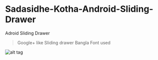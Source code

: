 Sadasidhe-Kotha-Android-Sliding-Drawer
======================================



Adroid Sliding Drawer
> Google+ like Sliding drawer
> Bangla Font used

![alt tag](https://raw.githubusercontent.com/anisuzzamanbabla/Sadasidhe-Kotha-Android-Sliding-Drawer/master/ic_launcher-web.png)
